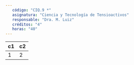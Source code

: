 ```yaml
---
   código: "CIQ.9 *"
   asignatura: "Ciencia y Tecnología de Tensioactivos"
   responsable: "Dra. M. Luiz"
   créditos: "4"
   horas: "40"
---
```

|c1| c2 |
|---|---|
| 1 | 2 |

<!--stackedit_data:
eyJoaXN0b3J5IjpbLTE3MjI5OTc4MzRdfQ==
-->